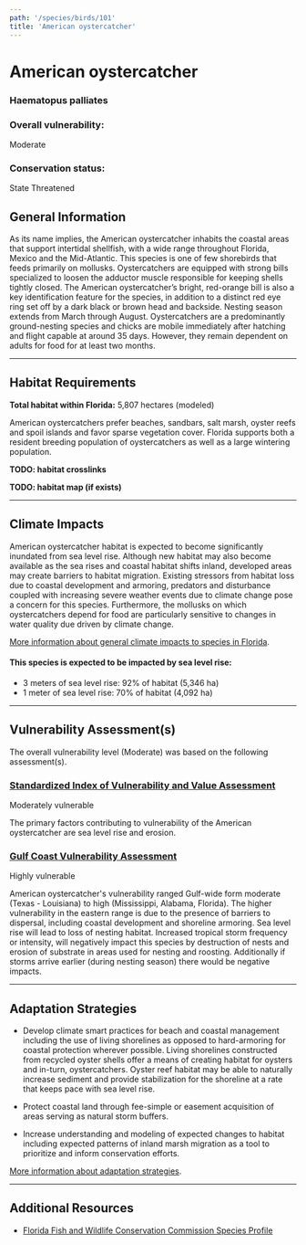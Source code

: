 ```yaml
---
path: '/species/birds/101'
title: 'American oystercatcher'
---
```


# American oystercatcher

### Haematopus palliates

<div id="TopSection">



<div>

### Overall vulnerability:

<div class="vulnerability vulnerability-moderate">Moderate</div>

### Conservation status:

State Threatened

</div>
</div>

## General Information

As its name implies, the American oystercatcher inhabits the coastal areas that support intertidal shellfish, with a wide range throughout Florida, Mexico and the Mid-Atlantic.  This species is one of few shorebirds that feeds primarily on mollusks.  Oystercatchers are equipped with strong bills specialized to loosen the adductor muscle responsible for keeping shells tightly closed.  The American oystercatcher’s bright, red-orange bill is also a key identification feature for the species, in addition to a distinct red eye ring set off by a dark black or brown head and backside.  Nesting season extends from March through August.  Oystercatchers are a predominantly ground-nesting species and chicks are mobile immediately after hatching and flight capable at around 35 days.  However, they remain dependent on adults for food for at least two months.

<hr />

## Habitat Requirements

**Total habitat within Florida:** 5,807 hectares (modeled)

American oystercatchers prefer beaches, sandbars, salt marsh, oyster reefs and spoil islands and favor sparse vegetation cover.  Florida supports both a resident breeding population of oystercatchers as well as a large wintering population.

**TODO: habitat crosslinks**

**TODO: habitat map (if exists)**

<hr />

## Climate Impacts

American oystercatcher habitat is expected to become significantly inundated from sea level rise.  Although new habitat may also become available as the sea rises and coastal habitat shifts inland, developed areas may create barriers to habitat migration.  Existing stressors from habitat loss due to coastal development and armoring, predators and disturbance coupled with increasing severe weather events due to climate change pose a concern for this species.  Furthermore, the mollusks on which oystercatchers depend for food are particularly sensitive to changes in water quality due driven by climate change.

[More information about general climate impacts to species in Florida](/impacts/species).


#### This species is expected to be impacted by sea level rise:

- 3 meters of sea level rise: 92% of habitat (5,346 ha)
- 1 meter of sea level rise: 70% of habitat (4,092 ha)
    

<hr />

## Vulnerability Assessment(s)

The overall vulnerability level (Moderate) was based on the following assessment(s).
#### 
<div class="vulnerability-header">
<h3><a href="/impacts/vulnerability/sivva/species">Standardized Index of Vulnerability and Value Assessment</a></h3>
<div class="vulnerability vulnerability-moderate">Moderately vulnerable</div>
</div> 

The primary factors contributing to vulnerability of the American oystercatcher are sea level rise and erosion.

#### 
<div class="vulnerability-header">
<h3><a href="/impacts/vulnerability/gcva">Gulf Coast Vulnerability Assessment</a></h3>
<div class="vulnerability vulnerability-high">Highly vulnerable</div>
</div> 

American oystercatcher's vulnerability ranged Gulf-wide form moderate (Texas - Louisiana) to high (Mississippi, Alabama, Florida).  The higher vulnerability in the eastern range is due to the presence of barriers to dispersal, including coastal development and shoreline armoring.  Sea level rise will lead to loss of nesting habitat.  Increased tropical storm frequency or intensity, will negatively impact this species by destruction of nests and erosion of substrate in areas used for nesting and roosting.  Additionally if storms arrive earlier (during nesting season) there would be negative impacts.


<hr />

## Adaptation Strategies

- Develop climate smart practices for beach and coastal management including the use of living shorelines as opposed to hard-armoring for coastal protection wherever possible.  Living shorelines constructed from recycled oyster shells offer a means of creating habitat for oysters and in-turn, oystercatchers.  Oyster reef habitat may be able to naturally increase sediment and provide stabilization for the shoreline at a rate that keeps pace with sea level rise.

- Protect coastal land through fee-simple or easement acquisition of areas serving as natural storm buffers.

- Increase understanding and modeling of expected changes to habitat including expected patterns of inland marsh migration as a tool to prioritize and inform conservation efforts.

[More information about adaptation strategies](/strategies).

<hr />


## Additional Resources

- [Florida Fish and Wildlife Conservation Commission Species Profile](https://myfwc.com/wildlifehabitats/profiles/birds/shorebirdsseabirds/american-oystercatcher/)
